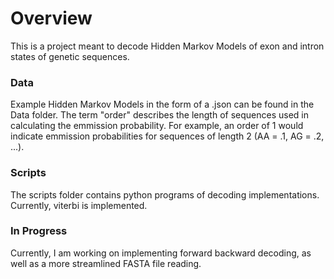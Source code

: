 # Overview

This is a project meant to decode Hidden Markov Models of exon and intron states of genetic sequences. 

### Data

Example Hidden Markov Models in the form of a .json can be found in the Data folder. The term "order" describes the length of sequences used in calculating the emmission probability. For example, an order of 1 would indicate emmission probabilities for sequences of length 2 (AA = .1, AG = .2, ...). 

### Scripts

The scripts folder contains python programs of decoding implementations. Currently, viterbi is implemented.

### In Progress

Currently, I am working on implementing forward backward decoding, as well as a more streamlined FASTA file reading. 
